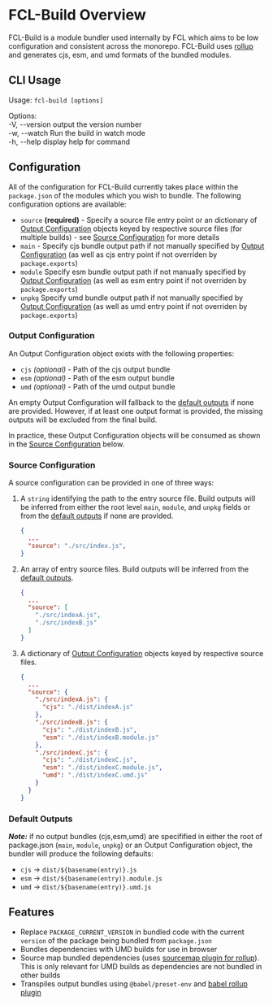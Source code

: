 # FCL-Build Overview
FCL-Build is a module bundler used internally by FCL which aims to be low configuration and consistent across the monorepo.  FCL-Build uses [rollup](https://rollupjs.org/) and generates cjs, esm, and umd formats of the bundled modules.

## CLI Usage

Usage: `fcl-build [options]` 

Options:  
  -V, --version  output the version number  
  -w, --watch    Run the build in watch mode  
  -h, --help     display help for command  

## Configuration
All of the configuration for FCL-Build currently takes place within the `package.json` of the modules which you wish to bundle.  The following configuration options are available:

 - `source` **(required)** - Specify a source file entry point or an dictionary of [Output Configuration](https://github.com/onflow/fcl-js/tree/master/packages/fcl-build/README.md#output-configuration) objects keyed by respective source files (for multiple builds) - see [Source Configuration](https://github.com/onflow/fcl-js/tree/master/packages/fcl-build/README.md#source-configuration) for more details
 - `main` - Specify cjs bundle output path if not manually specified by [Output Configuration](https://github.com/onflow/fcl-js/tree/master/packages/fcl-build/README.md#output-configuration) (as well as cjs entry point if not overriden by `package.exports`)
 - `module` Specify esm bundle output path if not manually specified by [Output Configuration](https://github.com/onflow/fcl-js/tree/master/packages/fcl-build/README.md#output-configuration) (as well as esm entry point if not overriden by `package.exports`) 
 - `unpkg` Specify umd bundle output path if not manually specified by [Output Configuration](https://github.com/onflow/fcl-js/tree/master/packages/fcl-build/README.md#output-configuration) (as well as umd entry point if not overriden by `package.exports`) 

### Output Configuration

An Output Configuration object exists with the following properties:
  - `cjs` *(optional)* - Path of the cjs output bundle 
  - `esm` *(optional)* - Path of the esm output bundle
  - `umd` *(optional)* - Path of the umd output bundle

An empty Output Configuration will fallback to the [default outputs](https://github.com/onflow/fcl-js/tree/master/packages/fcl-build/README.md#default-outputs) if none are provided.  However, if at least one output format is provided, the missing outputs will be excluded from the final build.

In practice, these Output Configuration objects will be consumed as shown in the [Source Configuration](https://github.com/onflow/fcl-js/tree/master/packages/fcl-build/README.md#source-configuration) below.

### Source Configuration

A source configuration can be provided in one of three ways:
1. A `string` identifying the path to the entry source file.  Build outputs will be inferred from either the root level `main`, `module`, and `unpkg` fields or from the [default outputs](https://github.com/onflow/fcl-js/tree/master/packages/fcl-build/README.md#default-outputs) if none are provided.
    ```json
    {
      ...
      "source": "./src/index.js",
    }
    ```
2. An array of entry source files.  Build outputs will be inferred from the [default outputs](https://github.com/onflow/fcl-js/tree/master/packages/fcl-build/README.md#default-outputs).
    ```json
    {
      ...
      "source": [
        "./src/indexA.js",
        "./src/indexB.js"
      ]
    }
    ```

3. A dictionary of [Output Configuration](https://github.com/onflow/fcl-js/tree/master/packages/fcl-build/README.md#output-configuration) objects keyed by respective source files.
    ```json
    {
      ...
      "source": {
        "./src/indexA.js": {
          "cjs": "./dist/indexA.js"
        },
        "./src/indexB.js": {
          "cjs": "./dist/indexB.js",
          "esm": "./dist/indexB.module.js"
        },
        "./src/indexC.js": {
          "cjs": "./dist/indexC.js",
          "esm": "./dist/indexC.module.js",
          "umd": "./dist/indexC.umd.js"
        }
      }
    }
    ```
    
### Default Outputs
***Note:*** if no output bundles (cjs,esm,umd) are specifified in either the root of package.json (`main`, `module`, `unpkg`) or an Output Configuration object, the bundler will produce the following defaults:
 - `cjs` -> `dist/${basename(entry)}.js`
 - `esm` -> `dist/${basename(entry)}.module.js`
 - `umd` -> `dist/${basename(entry)}.umd.js`

## Features
 - Replace `PACKAGE_CURRENT_VERSION` in bundled code with the current `version` of the package being bundled from `package.json`
 - Bundles dependencies with UMD builds for use in browser
 - Source map bundled dependencies (uses [sourcemap plugin for rollup](https://www.npmjs.com/package/rollup-plugin-sourcemaps)).  This is only relevant for UMD builds as dependencies are not bundled in other builds
 - Transpiles output bundles using `@babel/preset-env` and [babel rollup plugin](https://www.npmjs.com/package/@rollup/plugin-babel)